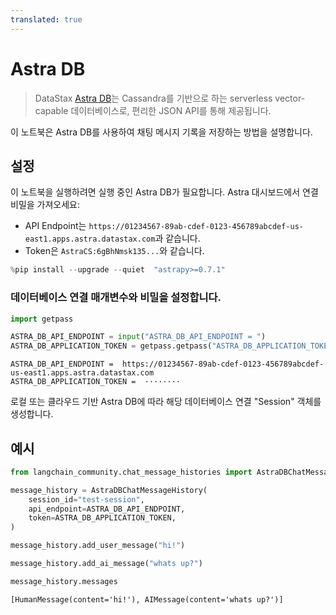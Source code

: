 ```yaml
---
translated: true
---
```


# Astra DB

> DataStax [Astra DB](https://docs.datastax.com/en/astra/home/astra.html)는 Cassandra를 기반으로 하는 serverless vector-capable 데이터베이스로, 편리한 JSON API를 통해 제공됩니다.

이 노트북은 Astra DB를 사용하여 채팅 메시지 기록을 저장하는 방법을 설명합니다.

## 설정

이 노트북을 실행하려면 실행 중인 Astra DB가 필요합니다. Astra 대시보드에서 연결 비밀을 가져오세요:

- API Endpoint는 `https://01234567-89ab-cdef-0123-456789abcdef-us-east1.apps.astra.datastax.com`과 같습니다.
- Token은 `AstraCS:6gBhNmsk135...`와 같습니다.

```python
%pip install --upgrade --quiet  "astrapy>=0.7.1"
```

### 데이터베이스 연결 매개변수와 비밀을 설정합니다.

```python
import getpass

ASTRA_DB_API_ENDPOINT = input("ASTRA_DB_API_ENDPOINT = ")
ASTRA_DB_APPLICATION_TOKEN = getpass.getpass("ASTRA_DB_APPLICATION_TOKEN = ")
```

```output
ASTRA_DB_API_ENDPOINT =  https://01234567-89ab-cdef-0123-456789abcdef-us-east1.apps.astra.datastax.com
ASTRA_DB_APPLICATION_TOKEN =  ········
```

로컬 또는 클라우드 기반 Astra DB에 따라 해당 데이터베이스 연결 "Session" 객체를 생성합니다.

## 예시

```python
from langchain_community.chat_message_histories import AstraDBChatMessageHistory

message_history = AstraDBChatMessageHistory(
    session_id="test-session",
    api_endpoint=ASTRA_DB_API_ENDPOINT,
    token=ASTRA_DB_APPLICATION_TOKEN,
)

message_history.add_user_message("hi!")

message_history.add_ai_message("whats up?")
```

```python
message_history.messages
```

```output
[HumanMessage(content='hi!'), AIMessage(content='whats up?')]
```
